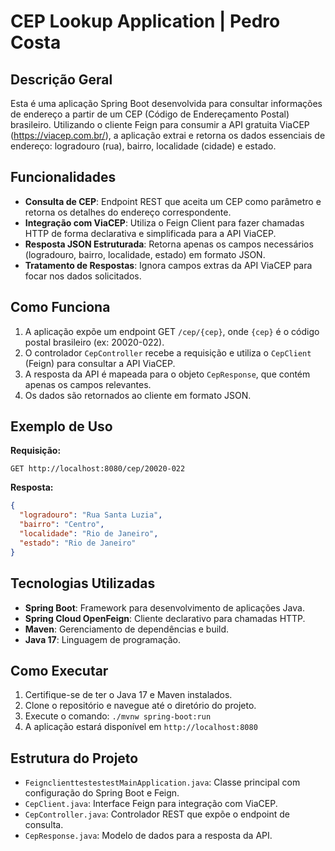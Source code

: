 # CEP Lookup Application | Pedro Costa

## Descrição Geral

Esta é uma aplicação Spring Boot desenvolvida para consultar informações de endereço a partir de um CEP (Código de Endereçamento Postal) brasileiro. Utilizando o cliente Feign para consumir a API gratuita ViaCEP (https://viacep.com.br/), a aplicação extrai e retorna os dados essenciais de endereço: logradouro (rua), bairro, localidade (cidade) e estado.

## Funcionalidades

- **Consulta de CEP**: Endpoint REST que aceita um CEP como parâmetro e retorna os detalhes do endereço correspondente.
- **Integração com ViaCEP**: Utiliza o Feign Client para fazer chamadas HTTP de forma declarativa e simplificada para a API ViaCEP.
- **Resposta JSON Estruturada**: Retorna apenas os campos necessários (logradouro, bairro, localidade, estado) em formato JSON.
- **Tratamento de Respostas**: Ignora campos extras da API ViaCEP para focar nos dados solicitados.

## Como Funciona

1. A aplicação expõe um endpoint GET `/cep/{cep}`, onde `{cep}` é o código postal brasileiro (ex: 20020-022).
2. O controlador `CepController` recebe a requisição e utiliza o `CepClient` (Feign) para consultar a API ViaCEP.
3. A resposta da API é mapeada para o objeto `CepResponse`, que contém apenas os campos relevantes.
4. Os dados são retornados ao cliente em formato JSON.

## Exemplo de Uso

**Requisição:**
```
GET http://localhost:8080/cep/20020-022 
```

**Resposta:**
```json
{
  "logradouro": "Rua Santa Luzia",
  "bairro": "Centro",
  "localidade": "Rio de Janeiro",
  "estado": "Rio de Janeiro"
}
``` 

## Tecnologias Utilizadas

- **Spring Boot**: Framework para desenvolvimento de aplicações Java.
- **Spring Cloud OpenFeign**: Cliente declarativo para chamadas HTTP.
- **Maven**: Gerenciamento de dependências e build.
- **Java 17**: Linguagem de programação.

## Como Executar

1. Certifique-se de ter o Java 17 e Maven instalados.
2. Clone o repositório e navegue até o diretório do projeto.
3. Execute o comando: `./mvnw spring-boot:run`
4. A aplicação estará disponível em `http://localhost:8080`

## Estrutura do Projeto

- `FeignclienttestestestMainApplication.java`: Classe principal com configuração do Spring Boot e Feign.
- `CepClient.java`: Interface Feign para integração com ViaCEP.
- `CepController.java`: Controlador REST que expõe o endpoint de consulta.
- `CepResponse.java`: Modelo de dados para a resposta da API.
